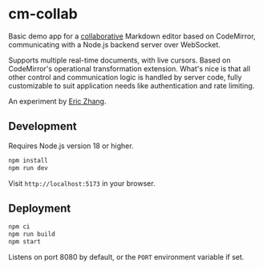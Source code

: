 # cm-collab

Basic demo app for a [collaborative](https://codemirror.net/examples/collab/)
Markdown editor based on CodeMirror, communicating with a Node.js backend server
over WebSocket.

Supports multiple real-time documents, with live cursors. Based on CodeMirror's
operational transformation extension. What's nice is that all other control and
communication logic is handled by server code, fully customizable to suit
application needs like authentication and rate limiting.

An experiment by [Eric Zhang](https://www.ekzhang.com/).

## Development

Requires Node.js version 18 or higher.

```bash
npm install
npm run dev
```

Visit `http://localhost:5173` in your browser.

## Deployment

```bash
npm ci
npm run build
npm start
```

Listens on port 8080 by default, or the `PORT` environment variable if set.
